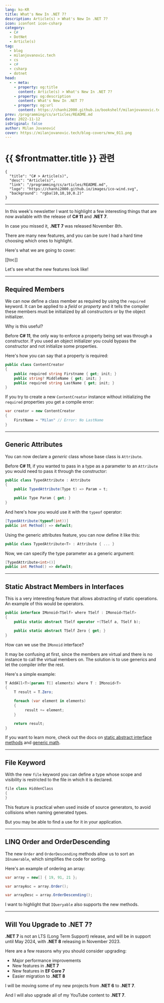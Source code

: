 ```yaml
---
lang: ko-KR
title: What's New In .NET 7?
description: Article(s) > What's New In .NET 7?
icon: iconfont icon-csharp
category: 
  - C#
  - DotNet
  - Article(s)
tag: 
  - blog
  - milanjovanovic.tech
  - cs
  - c#
  - csharp
  - dotnet
head:
  - - meta:
    - property: og:title
      content: Article(s) > What's New In .NET 7?
    - property: og:description
      content: What's New In .NET 7?
    - property: og:url
      content: https://chanhi2000.github.io/bookshelf/milanjovanovic.tech/whats-new-in-dotnet-7.html
prev: /programming/cs/articles/README.md
date: 2022-11-12
isOriginal: false
author: Milan Jovanović
cover: https://milanjovanovic.tech/blog-covers/mnw_011.png
---
```


# {{ $frontmatter.title }} 관련

```component VPCard
{
  "title": "C# > Article(s)",
  "desc": "Article(s)",
  "link": "/programming/cs/articles/README.md",
  "logo": "https://chanhi2000.github.io/images/ico-wind.svg",
  "background": "rgba(10,10,10,0.2)"
}
```

---

<SiteInfo
  name="What's New In .NET 7?"
  desc="In this week's newsletter I want to highlight a few interesting things that are now available with the release of C# 11 and .NET 7. In case you missed it, .NET 7 was released November 8th."
  url="https://milanjovanovic.tech/blog/whats-new-in-dotnet-7/"
  logo="https://milanjovanovic.tech/profile_favicon.png"
  preview="https://milanjovanovic.tech/blog-covers/mnw_011.png"/>

In this week's newsletter I want to highlight a few interesting things that are now available with the release of **C# 11** and **.NET 7**.

In case you missed it, **.NET 7** was released November 8th.

There are many new features, and you can be sure I had a hard time choosing which ones to highlight.

Here's what we are going to cover:

[[toc]]

Let's see what the new features look like!

---

## Required Members

We can now define a class member as required by using the `required` keyword. It can be applied to a *field* or *property* and it tells the compiler these members must be initialized by all constructors or by the object initializer.

Why is this useful?

Before **C# 11**, the only way to enforce a property being set was through a constructor. If you used an object initializer you could bypass the constructor and not initialize some properties.

Here's how you can say that a property is required:

```cs
public class ContentCreator
{
    public required string Firstname { get; init; }
    public string? MiddleName { get; init; }
    public required string LastName { get; init; }
}
```

If you try to create a new `ContentCreator` instance without initializing
the `required` properties you get a compile error:

```cs
var creator = new ContentCreator
{
    FirstName = "Milan" // Error: No LastName
}
```

---

## Generic Attributes

You can now declare a *generic* class whose base class is `Attribute`.

Before **C# 11**, if you wanted to pass in a type as a parameter
to an `Attribute` you would need to pass it through the constructor:

```cs
public class TypedAttribute : Attribute
{
    public TypedAttribute(Type t) => Param = t;

    public Type Param { get; }
}
```

And here's how you would use it with the `typeof` operator:

```cs
[TypedAttribute(typeof(int))]
public int Method() => default;

```

Using the generic attributes feature, you can now define it like this:

```cs
public class TypedAttribute<T> : Attribute { ... }
```

Now, we can specify the type parameter as a generic argument:

```cs
[TypedAttribute<int>()]
public int Method() => default;
```

---

## Static Abstract Members in Interfaces

This is a very interesting feature that allows abstracting of static operations. An example of this would be operators.

```cs
public interface IMonoid<TSelf> where TSelf : IMonoid<TSelf>
{
    public static abstract TSelf operator +(TSelf a, TSelf b);

    public static abstract TSelf Zero { get; }
}
```

How can we use the `IMonoid` interface?

It may be confusing at first, since the members are virtual and there is no instance to call the virtual members on. The solution is to use generics and let the compiler infer the rest.

Here's a simple example:

```cs
T AddAll<T>(params T[] elements) where T : IMonoid<T>
{
    T result = T.Zero;

    foreach (var element in elements)
    {
         result += element;
    }

    return result;
}
```

If you want to learn more, check out the docs on [<FontIcon icon="fa-brands fa-microsoft"/>static abstract interface methods](https://learn.microsoft.com/en-us/dotnet/csharp/whats-new/tutorials/static-virtual-interface-members#static-abstract-interface-methods) and [<FontIcon icon="fa-brands fa-microsoft"/>generic math](https://learn.microsoft.com/en-us/dotnet/csharp/whats-new/tutorials/static-virtual-interface-members#generic-math).

---

## File Keyword

With the new `file` keyword you can define a type whose scope and visibility is restricted to the file in which it is declared.

```cs
file class HiddenClass
{
}
```

This feature is practical when used inside of source generators, to avoid collisions when naming generated types.

But you may be able to find a use for it in your application.

---

## LINQ Order and OrderDescending

The new `Order` and `OrderDescending` methods allow us to sort an `IEnumerable`, which simplifies the code for sorting.

Here's an example of ordering an array:

```cs
var array = new[] { 19, 91, 21 };

var arrayAsc = array.Order();

var arrayDesc = array.OrderDescending();
```

I want to highlight that `IQueryable` also supports the new methods.

---

## Will You Upgrade to .NET 7?

**.NET 7** is not an LTS (Long Term Support) release, and will be in support until May 2024, with **.NET 8** releasing in November 2023.

Here are a few reasons why you should consider upgrading:

- Major performance improvements
- New features in **.NET 7**
- New features in **EF Core 7**
- Easier migration to **.NET 8**

I will be moving some of my new projects from **.NET 6** to **.NET 7**.

And I will also upgrade all of my YouTube content to **.NET 7**.


